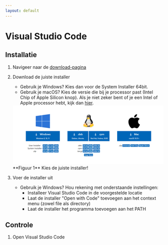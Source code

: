 ```yaml
---
layout: default
---
```


# Visual Studio Code

## Installatie

1. Navigeer naar de <a href="https://code.visualstudio.com/download" target="_blank">download-pagina</a>
1. Download de juiste installer
    * Gebruik je Windows? Kies dan voor de System Installer 64bit.
    * Gebruik je macOS? Kies de versie die bij je processor past (Intel Chip of Apple Silicon knop). Als je niet zeker bent of je een Intel of Apple processor hebt, kijk dan <a href="https://support.apple.com/nl-be/HT211814" target="_blank">hier</a>.

    <a href="./download_options.png" target="_blank">
        <img src="./download_options.png">
    </a>
    **Figuur 1** Kies de juiste installer!

1. Voer de installer uit
    * Gebruik je Windows? Hou rekening met onderstaande instellingen:
        * Installeer Visual Studio Code in de voorgestelde locatie
        * Laat de installer "Open with Code" toevoegen aan het context menu (zowel file als directory)
        * Laat de installer het programma toevoegen aan het PATH

## Controle

1. Open Visual Studio Code